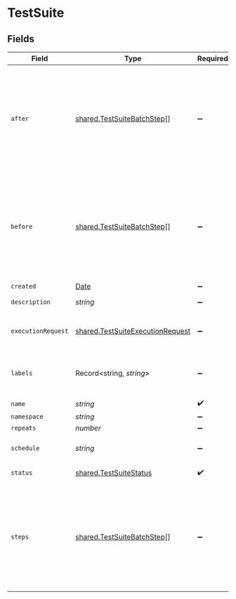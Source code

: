 # TestSuite


## Fields

| Field                                                                                         | Type                                                                                          | Required                                                                                      | Description                                                                                   | Example                                                                                       |
| --------------------------------------------------------------------------------------------- | --------------------------------------------------------------------------------------------- | --------------------------------------------------------------------------------------------- | --------------------------------------------------------------------------------------------- | --------------------------------------------------------------------------------------------- |
| `after`                                                                                       | [shared.TestSuiteBatchStep](../../../sdk/models/shared/testsuitebatchstep.md)[]               | :heavy_minus_sign:                                                                            | Run these batch steps after whole suite                                                       | [<br/>{<br/>"stopOnFailure": true,<br/>"execute": [<br/>{<br/>"test": "example-test"<br/>}<br/>]<br/>}<br/>] |
| `before`                                                                                      | [shared.TestSuiteBatchStep](../../../sdk/models/shared/testsuitebatchstep.md)[]               | :heavy_minus_sign:                                                                            | Run these batch steps before whole suite                                                      | [<br/>{<br/>"stopOnFailure": true,<br/>"execute": [<br/>{<br/>"test": "example-test"<br/>}<br/>]<br/>}<br/>] |
| `created`                                                                                     | [Date](https://developer.mozilla.org/en-US/docs/Web/JavaScript/Reference/Global_Objects/Date) | :heavy_minus_sign:                                                                            | N/A                                                                                           |                                                                                               |
| `description`                                                                                 | *string*                                                                                      | :heavy_minus_sign:                                                                            | N/A                                                                                           | collection of tests                                                                           |
| `executionRequest`                                                                            | [shared.TestSuiteExecutionRequest](../../../sdk/models/shared/testsuiteexecutionrequest.md)   | :heavy_minus_sign:                                                                            | test suite execution request body                                                             |                                                                                               |
| `labels`                                                                                      | Record<string, *string*>                                                                      | :heavy_minus_sign:                                                                            | test suite labels                                                                             | {<br/>"env": "prod",<br/>"app": "backend"<br/>}                                               |
| `name`                                                                                        | *string*                                                                                      | :heavy_check_mark:                                                                            | N/A                                                                                           | test-suite1                                                                                   |
| `namespace`                                                                                   | *string*                                                                                      | :heavy_minus_sign:                                                                            | N/A                                                                                           | testkube                                                                                      |
| `repeats`                                                                                     | *number*                                                                                      | :heavy_minus_sign:                                                                            | N/A                                                                                           | 1                                                                                             |
| `schedule`                                                                                    | *string*                                                                                      | :heavy_minus_sign:                                                                            | schedule to run test suite                                                                    | * * * * *                                                                                     |
| `status`                                                                                      | [shared.TestSuiteStatus](../../../sdk/models/shared/testsuitestatus.md)                       | :heavy_check_mark:                                                                            | test suite status                                                                             |                                                                                               |
| `steps`                                                                                       | [shared.TestSuiteBatchStep](../../../sdk/models/shared/testsuitebatchstep.md)[]               | :heavy_minus_sign:                                                                            | Batch steps to run                                                                            | [<br/>{<br/>"stopOnFailure": true,<br/>"execute": [<br/>{<br/>"test": "example-test"<br/>}<br/>]<br/>}<br/>] |